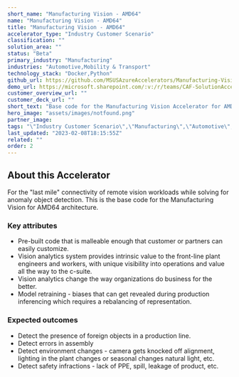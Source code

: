 ```yaml
---
short_name: "Manufacturing Vision - AMD64"
name: "Manufacturing Vision - AMD64"
title: "Manufacturing Vision - AMD64"
accelerator_type: "Industry Customer Scenario"
classification: ""
solution_area: ""
status: "Beta"
primary_industry: "Manufacturing"
industries: "Automotive,Mobility & Transport"
technology_stack: "Docker,Python"
github_url: https://github.com/MSUSAzureAccelerators/Manufacturing-Vision-AMD64-Accelerator
demo_url: https://microsoft.sharepoint.com/:v:/r/teams/CAF-SolutionAccelerators/Shared%20Documents/General/BVA%20Files/Manufacturing%20Vision/POV_demo_Manufacturing%20Vision.mp4?csf=1&web=1&e=JE6PHS
customer_overview_url: ""
customer_deck_url: ""
short_text: "Base code for the Manufacturing Vision Accelerator for AMD64 architecture."
hero_image: "assets/images/notfound.png"
partner_image: 
tags: "\"Industry Customer Scenario\",\"Manufacturing\",\"Automotive\",\"Mobility & Transport\",\"Docker\",\"Python\",\"Beta\""
last_updated: "2023-02-08T18:15:55Z"
related: ""
order: 2
---
```

## About this Accelerator

For the "last mile" connectivity of remote vision workloads while solving for anomaly object detection. This is the base code for the Manufacturing Vision for AMD64 architecture.

### Key attributes
- Pre-built code that is malleable enough that customer or partners can easily customize.
- Vision analytics system provides intrinsic value to the front-line plant engineers and workers, with unique visibility into operations and value all the way to the c-suite.
- Vision analytics change the way organizations do business for the better.
- Model retraining - biases that can get revealed during production inferencing which requires a rebalancing of representation.

### Expected outcomes
- Detect the presence of foreign objects in a production line.
- Detect errors in assembly
- Detect environment changes - camera gets knocked off alignment, lighting in the plant changes or seasonal changes natural light, etc.
- Detect safety infractions - lack of PPE, spill, leakage of product, etc.